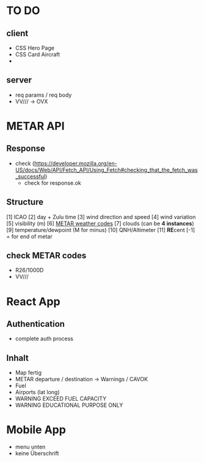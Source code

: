 # TO DO

## client

- CSS Hero Page
- CSS Card Aircraft
-

## server

- req params / req body
- VV/// -> OVX

# METAR API

## Response

- check (https://developer.mozilla.org/en-US/docs/Web/API/Fetch_API/Using_Fetch#checking_that_the_fetch_was_successful)
  - check for response.ok

## Structure

[1] ICAO
[2] day + Zulu time
[3] wind direction and speed
[4] wind variation
[5] visibility (m)
[6] [METAR weather codes](https://en.wikipedia.org/wiki/METAR)
[7] clouds (can be **4 instances**)
[9] temperature/dewpoint (M for minus)
[10] QNH/Altimeter
[11] **RE**cent
[-1] = for end of metar

## check METAR codes

- R26/1000D
- VV///

# React App

## Authentication

- complete auth process

## Inhalt

- Map fertig
- METAR departure / destination -> Warnings / CAVOK
- Fuel
- Airports (lat long)
- WARNING EXCEED FUEL CAPACITY
- WARNING EDUCATIONAL PURPOSE ONLY

# Mobile App

- menu unten
- keine Überschrift
